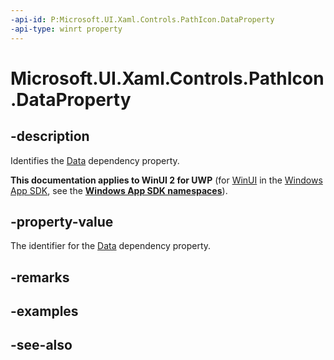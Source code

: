 ```yaml
---
-api-id: P:Microsoft.UI.Xaml.Controls.PathIcon.DataProperty
-api-type: winrt property
---
```


<!-- Property syntax
public Windows.UI.Xaml.DependencyProperty DataProperty { get; }
-->

# Microsoft.UI.Xaml.Controls.PathIcon.DataProperty

## -description
Identifies the [Data](pathicon_data.md) dependency property.

**This documentation applies to WinUI 2 for UWP** (for [WinUI](/windows/apps/winui/winui3/) in the [Windows App SDK](/windows/apps/windows-app-sdk/), see the **[Windows App SDK namespaces](/windows/windows-app-sdk/api/winrt/)**).

## -property-value
The identifier for the [Data](pathicon_data.md) dependency property.

## -remarks

## -examples

## -see-also
